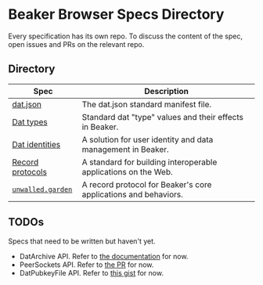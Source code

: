 # Beaker Browser Specs Directory

Every specification has its own repo.
To discuss the content of the spec, open issues and PRs on the relevant repo.

## Directory

|Spec|Description|
|-|-|
|[dat.json](https://github.com/datprotocol/dat.json)|The dat.json standard manifest file.|
|[Dat types](https://github.com/beakerbrowser/dat-types-spec)|Standard dat "type" values and their effects in Beaker.|
|[Dat identities](https://github.com/beakerbrowser/dat-identities-spec)|A solution for user identity and data management in Beaker.|
|[Record protocols](https://github.com/beakerbrowser/record-protocols-spec)|A standard for building interoperable applications on the Web.|
|[`unwalled.garden`](https://github.com/beakerbrowser/unwalled.garden)|A record protocol for Beaker's core applications and behaviors.|

## TODOs

Specs that need to be written but haven't yet.

 - DatArchive API. Refer to [the documentation](https://beakerbrowser.com/docs/apis/dat) for now.
 - PeerSockets API. Refer to [the PR](https://github.com/beakerbrowser/beaker-core/pull/6) for now.
 - DatPubkeyFile API. Refer to [this gist](https://gist.github.com/pfrazee/e4a9d1bdd095564991b5b75a5fe49bd7) for now.
